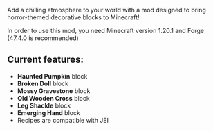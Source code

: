 Add a chilling atmosphere to your world with a mod designed to bring horror-themed decorative blocks to Minecraft!

In order to use this mod, you need Minecraft version 1.20.1 and Forge (47.4.0 is recommended)

## Current features:
- **Haunted Pumpkin** block
- **Broken Doll** block
- **Mossy Gravestone** block
- **Old Wooden Cross** block
- **Leg Shackle** block
- **Emerging Hand** block
- Recipes are compatible with JEI